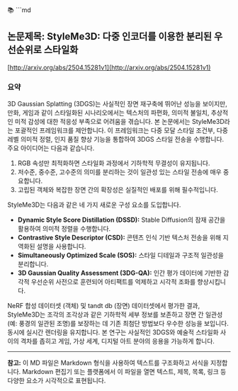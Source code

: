 📚 ```md
## 논문제목: StyleMe3D: 다중 인코더를 이용한 분리된 우선순위로 스타일화

[http://arxiv.org/abs/2504.15281v1](http://arxiv.org/abs/2504.15281v1)

### 요약

3D Gaussian Splatting (3DGS)는 사실적인 장면 재구축에 뛰어난 성능을 보이지만, 만화, 게임과 같이 스타일화된 시나리오에서는 텍스처의 파편화, 의미적 불일치, 추상적인 미적 감성에 대한 적응성 부족으로 어려움을 겪습니다. 본 논문에서는 StyleMe3D라는 포괄적인 프레임워크를 제안합니다. 이 프레임워크는 다중 모달 스타일 조건부, 다중 레벨 의미적 정렬, 인지 품질 향상 기능을 통합하여 3DGS 스타일 전송을 수행합니다. 주요 아이디어는 다음과 같습니다.

1.  RGB 속성만 최적화하면 스타일화 과정에서 기하학적 무결성이 유지됩니다.
2.  저수준, 중수준, 고수준의 의미를 분리하는 것이 일관성 있는 스타일 전송에 매우 중요합니다.
3.  고립된 객체와 복잡한 장면 간의 확장성은 실질적인 배포를 위해 필수적입니다.

StyleMe3D는 다음과 같은 네 가지 새로운 구성 요소를 도입합니다.

*   **Dynamic Style Score Distillation (DSSD):** Stable Diffusion의 잠재 공간을 활용하여 의미적 정렬을 수행합니다.
*   **Contrastive Style Descriptor (CSD):** 콘텐츠 인식 기반 텍스처 전송을 위해 지역화된 설명을 사용합니다.
*   **Simultaneously Optimized Scale (SOS):** 스타일 디테일과 구조적 일관성을 분리합니다.
*   **3D Gaussian Quality Assessment (3DG-QA):** 인간 평가 데이터에 기반한 감각적 우선순위 사전으로 훈련되어 아티팩트를 억제하고 시각적 조화를 향상시킵니다.

NeRF 합성 데이터셋 (객체) 및 tandt db (장면) 데이터셋에서 평가한 결과, StyleMe3D는 조각의 조각상과 같은 기하학적 세부 정보를 보존하고 장면 간 일관성 (예: 풍경의 일관된 조명)를 보장하는 데 기존 최첨단 방법보다 우수한 성능을 보입니다. 동시에 실시간 렌더링을 유지합니다. 본 연구는 사실적인 3DGS와 예술적 스타일화 사이의 격차를 좁히고 게임, 가상 세계, 디지털 아트 분야의 응용을 가능하게 합니다.

---

**참고:** 이 MD 파일은 Markdown 형식을 사용하여 텍스트를 구조화하고 서식을 지정합니다.  Markdown 편집기 또는 플랫폼에서 이 파일을 열면 텍스트, 제목, 목록, 링크 등 다양한 요소가 시각적으로 표현됩니다.
